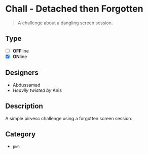 # Chall - Detached then Forgotten

> A challenge about a dangling screen session.

## Type

- [ ] **OFF**line
- [X] **ON**line

## Designers

- Abdussamad
- _Heavily twisted by_ Anis

## Description

A simple pirvesc challenge using a forgotten screen session.

## Category

- `pwn`
